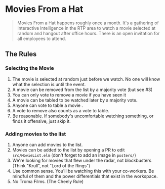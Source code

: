 # Movies From a Hat

> Movies From a Hat happens roughly once a month.  It's a gathering of Interactive Intelligence in the RTP area to watch a movie selected at random and hangout after office hours. There is an open invitation for all employees to attend.

## The Rules

### Selecting the Movie

1. The movie is selected at random just before we watch. No one will know what the selection is until the event.
2. A movie can be removed from the list by a majority vote (but see #3)
3. You can only vote to remove a movie if you have seen it
4. A movie can be tabled to be watched later by a majority vote.
5. Anyone can vote to table a movie .
6. A vote to remove also counts as a vote to table.
7. Be reasonable. If somebody's uncomfortable watching something, or finds it offensive, just skip it.

### Adding movies to the list

1. Anyone can add movies to the list.
2. Movies can be added to the list by opening a PR to edit `src/MovieList.elm` (don't forget to add an image in `posters/`)
3. We're looking for movies that flew under the radar, not blockbusters. (Think "Krull", not "Lord of the Rings")
4. Use common sense. You'll be watching this with your co-workers. Be mindful of them and the power differentials that exist in the workspace.
5. No Troma Films. (The Cheely Rule)